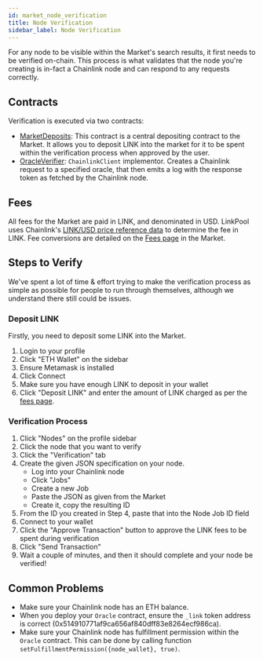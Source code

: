 ```yaml
---
id: market_node_verification
title: Node Verification
sidebar_label: Node Verification
---
```


For any node to be visible within the Market's search results, it first needs to be verified on-chain. This process is 
what validates that the node you're creating is in-fact a Chainlink node and can respond to any requests correctly.

## Contracts
Verification is executed via two contracts:
- [MarketDeposits](https://etherscan.io/address/0x1c877ba1d3b384410b61f1663ca1b8130f4ad59c): This contract 
is a central depositing contract to the Market. It allows you to deposit LINK into the market for it to be spent within 
the verification process when approved by the user.
- [OracleVerifier](https://etherscan.io/address/0x6c00887f34c017aa1febb9e5Da8EF9d0Cb264C2F): `ChainlinkClient` 
implementor. Creates a Chainlink request to a specified oracle, that then emits a log with the response token as fetched 
by the Chainlink node. 

## Fees
All fees for the Market are paid in LINK, and denominated in USD. LinkPool uses Chainlink's [LINK/USD price reference data](https://feeds.chain.link/link-usd) to determine the fee in LINK.
Fee conversions are detailed on the [Fees page](https://market.link/fees) in the Market.

## Steps to Verify
We've spent a lot of time & effort trying to make the verification process as simple as possible for people to run 
through themselves, although we understand there still could be issues.

### Deposit LINK
Firstly, you need to deposit some LINK into the Market. 

1. Login to your profile
2. Click "ETH Wallet" on the sidebar
3. Ensure Metamask is installed
3. Click Connect
4. Make sure you have enough LINK to deposit in your wallet
5. Click "Deposit LINK" and enter the amount of LINK charged as per the [fees page](https://market.link/fees).

### Verification Process

1. Click "Nodes" on the profile sidebar
2. Click the node that you want to verify
3. Click the "Verification" tab
4. Create the given JSON specification on your node.
    - Log into your Chainlink node
    - Click "Jobs"
    - Create a new Job
    - Paste the JSON as given from the Market
    - Create it, copy the resulting ID
5. From the ID you created in Step 4, paste that into the Node Job ID field
6. Connect to your wallet
7. Click the "Approve Transaction" button to approve the LINK fees to be spent during verification
8. Click "Send Transaction"
9. Wait a couple of minutes, and then it should complete and your node be verified!

## Common Problems

- Make sure your Chainlink node has an ETH balance.
- When you deploy your `Oracle` contract, ensure the `_link` token address is correct
(0x514910771af9ca656af840dff83e8264ecf986ca).
- Make sure your Chainlink node has fulfillment permission within the `Oracle` contract. This can be done by calling 
function `setFulfillmentPermission({node_wallet}, true)`.
